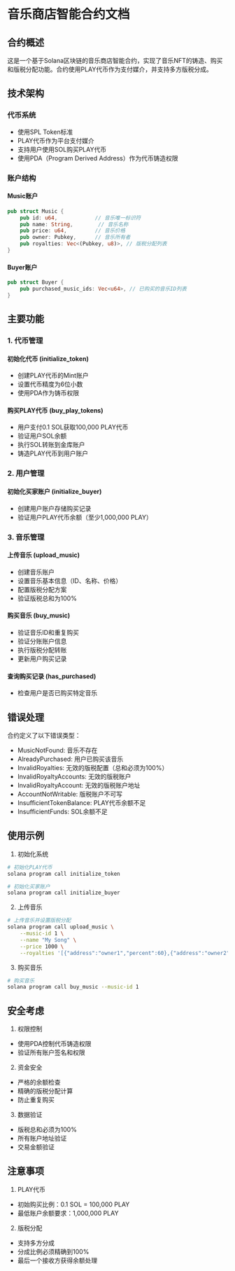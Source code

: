 # 音乐商店智能合约文档

## 合约概述

这是一个基于Solana区块链的音乐商店智能合约，实现了音乐NFT的铸造、购买和版税分配功能。合约使用PLAY代币作为支付媒介，并支持多方版税分成。

## 技术架构

### 代币系统
- 使用SPL Token标准
- PLAY代币作为平台支付媒介
- 支持用户使用SOL购买PLAY代币
- 使用PDA（Program Derived Address）作为代币铸造权限

### 账户结构

#### Music账户
```rust
pub struct Music {
    pub id: u64,            // 音乐唯一标识符
    pub name: String,        // 音乐名称
    pub price: u64,         // 音乐价格
    pub owner: Pubkey,      // 音乐所有者
    pub royalties: Vec<(Pubkey, u8)>, // 版税分配列表
}
```

#### Buyer账户
```rust
pub struct Buyer {
    pub purchased_music_ids: Vec<u64>, // 已购买的音乐ID列表
}
```

## 主要功能

### 1. 代币管理

#### 初始化代币 (initialize_token)
- 创建PLAY代币的Mint账户
- 设置代币精度为6位小数
- 使用PDA作为铸币权限

#### 购买PLAY代币 (buy_play_tokens)
- 用户支付0.1 SOL获取100,000 PLAY代币
- 验证用户SOL余额
- 执行SOL转账到金库账户
- 铸造PLAY代币到用户账户

### 2. 用户管理

#### 初始化买家账户 (initialize_buyer)
- 创建用户账户存储购买记录
- 验证用户PLAY代币余额（至少1,000,000 PLAY）

### 3. 音乐管理

#### 上传音乐 (upload_music)
- 创建音乐账户
- 设置音乐基本信息（ID、名称、价格）
- 配置版税分配方案
- 验证版税总和为100%

#### 购买音乐 (buy_music)
- 验证音乐ID和重复购买
- 验证分账账户信息
- 执行版税分配转账
- 更新用户购买记录

#### 查询购买记录 (has_purchased)
- 检查用户是否已购买特定音乐

## 错误处理

合约定义了以下错误类型：
- MusicNotFound: 音乐不存在
- AlreadyPurchased: 用户已购买该音乐
- InvalidRoyalties: 无效的版税配置（总和必须为100%）
- InvalidRoyaltyAccounts: 无效的版税账户
- InvalidRoyaltyAccount: 无效的版税账户地址
- AccountNotWritable: 版税账户不可写
- InsufficientTokenBalance: PLAY代币余额不足
- InsufficientFunds: SOL余额不足

## 使用示例

1. 初始化系统
```bash
# 初始化PLAY代币
solana program call initialize_token

# 初始化买家账户
solana program call initialize_buyer
```

2. 上传音乐
```bash
# 上传音乐并设置版税分配
solana program call upload_music \
    --music-id 1 \
    --name "My Song" \
    --price 1000 \
    --royalties '[{"address":"owner1","percent":60},{"address":"owner2","percent":40}]'
```

3. 购买音乐
```bash
# 购买音乐
solana program call buy_music --music-id 1
```

## 安全考虑

1. 权限控制
- 使用PDA控制代币铸造权限
- 验证所有账户签名和权限

2. 资金安全
- 严格的余额检查
- 精确的版税分配计算
- 防止重复购买

3. 数据验证
- 版税总和必须为100%
- 所有账户地址验证
- 交易金额验证

## 注意事项

1. PLAY代币
- 初始购买比例：0.1 SOL = 100,000 PLAY
- 最低账户余额要求：1,000,000 PLAY

2. 版税分配
- 支持多方分成
- 分成比例必须精确到100%
- 最后一个接收方获得余额处理